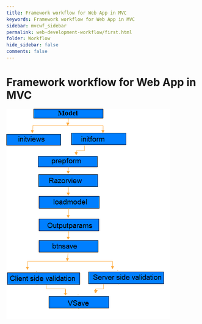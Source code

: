 ```yaml
---
title: Framework workflow for Web App in MVC
keywords: Framework workflow for Web App in MVC
sidebar: mvcwf_sidebar
permalink: web-development-workflow/first.html
folder: Workflow
hide_sidebar: false
comments: false
---
```




# Framework workflow for Web App in MVC

![](images/image0.png)
